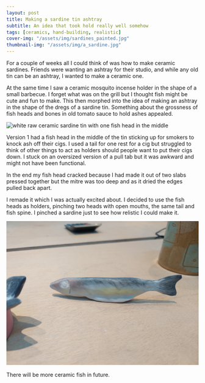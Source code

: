 ```yaml
---
layout: post
title: Making a sardine tin ashtray 
subtitle: An idea that took hold really well somehow 
tags: [ceramics, hand-building, realistic]
cover-img: "/assets/img/sardines_painted.jpg"
thumbnail-img: "/assets/img/a_sardine.jpg"
---
```


For a couple of weeks all I could think of was how to make ceramic sardines. Friends were wanting an ashtray for their studio, and while any old tin can be an ashtray, I wanted to make a ceramic one. 

At the same time I saw a ceramic mosquito incense holder in the shape of a small barbecue. I forget what was on the grill but I thought fish might be cute and fun to make. This then morphed into the idea of making an ashtray in the shape of the dregs of a sardine tin. Something about the grossness of fish heads and bones in old tomato sauce to hold ashes appealed. 

![white raw ceramic sardine tin with one fish head in the middle](/assets/img/sardine1.jpg)

Version 1 had a fish head in the middle of the tin sticking up for smokers to knock ash off their cigs. I used a tail for one rest for a cig but struggled to think of other things to act as holders should people want to put their cigs down. I stuck on an oversized version of a pull tab but it was awkward and might not have been functional. 

In the end my fish head cracked because I had made it out of two slabs pressed together but the mitre was too deep and as it dried the edges pulled back apart. 

I remade it which I was actually excited about. I decided to use the fish heads as holders, pinching two heads with open mouths, the same tail and fish spine. I pinched a sardine just to see how relistic I could make it. 

![unfired painted cermaic sardine](/assets/img/a_sardine.jpg)

There will be more ceramic fish in future. 
